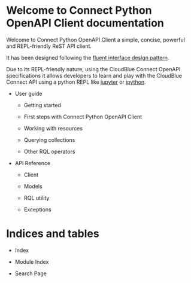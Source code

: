 <!-- connect-openapi-client documentation master file, created by
sphinx-quickstart on Tue Oct  6 20:32:26 2020.
You can adapt this file completely to your liking, but it should at least
contain the root `toctree` directive. -->
# Welcome to Connect Python OpenAPI Client documentation

Welcome to Connect Python OpenAPI Client a simple, concise, powerful and REPL-friendly ReST API client.

It has been designed following the [fluent interface design pattern](https://en.wikipedia.org/wiki/Fluent_interface).

Due to its REPL-friendly nature, using the CloudBlue Connect OpenAPI specifications it allows developers to learn and
play with the CloudBlue Connect API using a python REPL like [jupyter](https://jupyter.org/) or
[ipython](https://ipython.org/).


* User guide


    * Getting started


    * First steps with Connect Python OpenAPI Client


    * Working with resources


    * Querying collections


    * Other RQL operators


* API Reference


    * Client


    * Models


    * RQL utility


    * Exceptions


# Indices and tables


* Index


* Module Index


* Search Page
